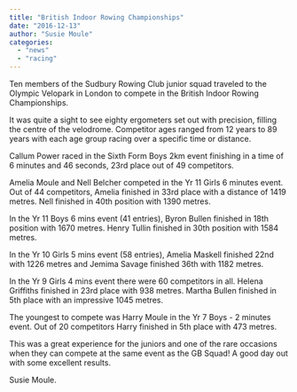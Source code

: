 ```yaml
---
title: "British Indoor Rowing Championships"
date: "2016-12-13"
author: "Susie Moule"
categories:
  - "news"
  - "racing"
---
```


Ten members of the Sudbury Rowing Club junior squad traveled to the Olympic Velopark in London to compete in the British Indoor Rowing Championships.

It was quite a sight to see eighty ergometers set out with precision, filling the centre of the velodrome. Competitor ages ranged from 12 years to 89 years with each age group racing over a specific time or distance.

Callum Power raced in the Sixth Form Boys 2km event finishing in a time of 6 minutes and 46 seconds, 23rd place out of 49 competitors.

Amelia Moule and Nell Belcher competed in the Yr 11 Girls 6 minutes event. Out of 44 competitors, Amelia finished in 33rd place with a distance of 1419 metres. Nell finished in 40th position with 1390 metres.

In the Yr 11 Boys 6 mins event (41 entries), Byron Bullen finished in 18th position with 1670 metres. Henry Tullin finished in 30th position with 1584 metres.

In the Yr 10 Girls 5 mins event (58 entries), Amelia Maskell finished 22nd with 1226 metres and Jemima Savage finished 36th with 1182 metres.

In the Yr 9 Girls 4 mins event there were 60 competitors in all. Helena Griffiths finished in 23rd place with 938 metres. Martha Bullen finished in 5th place with an impressive 1045 metres.

The youngest to compete was Harry Moule in the Yr 7 Boys - 2 minutes event. Out of 20 competitors Harry finished in 5th place with 473 metres.

This was a great experience for the juniors and one of the rare occasions when they can compete at the same event as the GB Squad! A good day out with some excellent results.

Susie Moule.
